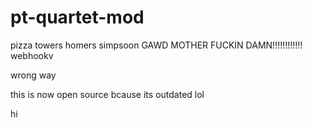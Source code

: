 # pt-quartet-mod
pizza towers homers simpsoon
GAWD MOTHER FUCKIN DAMN!!!!!!!!!!!!
webhookv

wrong  way

this is now open source bcause its outdated  lol

hi
